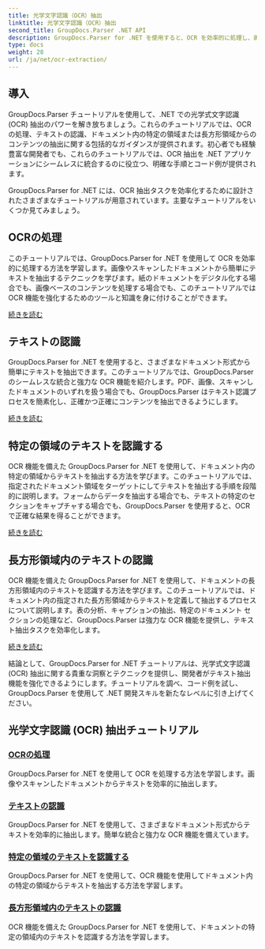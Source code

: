 ```yaml
---
title: 光学文字認識（OCR）抽出
linktitle: 光学文字認識（OCR）抽出
second_title: GroupDocs.Parser .NET API
description: GroupDocs.Parser for .NET を使用すると、OCR を効率的に処理し、画像やドキュメントからテキストを抽出できます。今すぐ OCR 機能を強化しましょう。
type: docs
weight: 28
url: /ja/net/ocr-extraction/
---
```


## 導入

GroupDocs.Parser チュートリアルを使用して、.NET での光学式文字認識 (OCR) 抽出のパワーを解き放ちましょう。これらのチュートリアルでは、OCR の処理、テキストの認識、ドキュメント内の特定の領域または長方形領域からのコンテンツの抽出に関する包括的なガイダンスが提供されます。初心者でも経験豊富な開発者でも、これらのチュートリアルでは、OCR 抽出を .NET アプリケーションにシームレスに統合するのに役立つ、明確な手順とコード例が提供されます。

GroupDocs.Parser for .NET には、OCR 抽出タスクを効率化するために設計されたさまざまなチュートリアルが用意されています。主要なチュートリアルをいくつか見てみましょう。

## OCRの処理
このチュートリアルでは、GroupDocs.Parser for .NET を使用して OCR を効率的に処理する方法を学習します。画像やスキャンしたドキュメントから簡単にテキストを抽出するテクニックを学びます。紙のドキュメントをデジタル化する場合でも、画像ベースのコンテンツを処理する場合でも、このチュートリアルでは OCR 機能を強化するためのツールと知識を身に付けることができます。

[続きを読む](./handling-ocr/)

## テキストの認識
GroupDocs.Parser for .NET を使用すると、さまざまなドキュメント形式から簡単にテキストを抽出できます。このチュートリアルでは、GroupDocs.Parser のシームレスな統合と強力な OCR 機能を紹介します。PDF、画像、スキャンしたドキュメントのいずれを扱う場合でも、GroupDocs.Parser はテキスト認識プロセスを簡素化し、正確かつ正確にコンテンツを抽出できるようにします。

[続きを読む](./recognizing-text/)

## 特定の領域のテキストを認識する
OCR 機能を備えた GroupDocs.Parser for .NET を使用して、ドキュメント内の特定の領域からテキストを抽出する方法を学びます。このチュートリアルでは、指定されたドキュメント領域をターゲットにしてテキストを抽出する手順を段階的に説明します。フォームからデータを抽出する場合でも、テキストの特定のセクションをキャプチャする場合でも、GroupDocs.Parser を使用すると、OCR で正確な結果を得ることができます。

[続きを読む](./recognizing-text-in-specific-areas/)

## 長方形領域内のテキストの認識
OCR 機能を備えた GroupDocs.Parser for .NET を使用して、ドキュメントの長方形領域内のテキストを認識する方法を学びます。このチュートリアルでは、ドキュメント内の指定された長方形領域からテキストを定義して抽出するプロセスについて説明します。表の分析、キャプションの抽出、特定のドキュメント セクションの処理など、GroupDocs.Parser は強力な OCR 機能を提供し、テキスト抽出タスクを効率化します。

[続きを読む](./recognizing-text-in-rectangular-regions/)

結論として、GroupDocs.Parser for .NET チュートリアルは、光学式文字認識 (OCR) 抽出に関する貴重な洞察とテクニックを提供し、開発者がテキスト抽出機能を強化できるようにします。チュートリアルを調べ、コード例を試し、GroupDocs.Parser を使用して .NET 開発スキルを新たなレベルに引き上げてください。
## 光学文字認識 (OCR) 抽出チュートリアル
### [OCRの処理](./handling-ocr/)
GroupDocs.Parser for .NET を使用して OCR を処理する方法を学習します。画像やスキャンしたドキュメントからテキストを効率的に抽出します。
### [テキストの認識](./recognizing-text/)
GroupDocs.Parser for .NET を使用して、さまざまなドキュメント形式からテキストを効率的に抽出します。簡単な統合と強力な OCR 機能を備えています。
### [特定の領域のテキストを認識する](./recognizing-text-in-specific-areas/)
GroupDocs.Parser for .NET を使用して、OCR 機能を使用してドキュメント内の特定の領域からテキストを抽出する方法を学習します。
### [長方形領域内のテキストの認識](./recognizing-text-in-rectangular-regions/)
OCR 機能を備えた GroupDocs.Parser for .NET を使用して、ドキュメントの特定の領域内のテキストを認識する方法を学習します。
